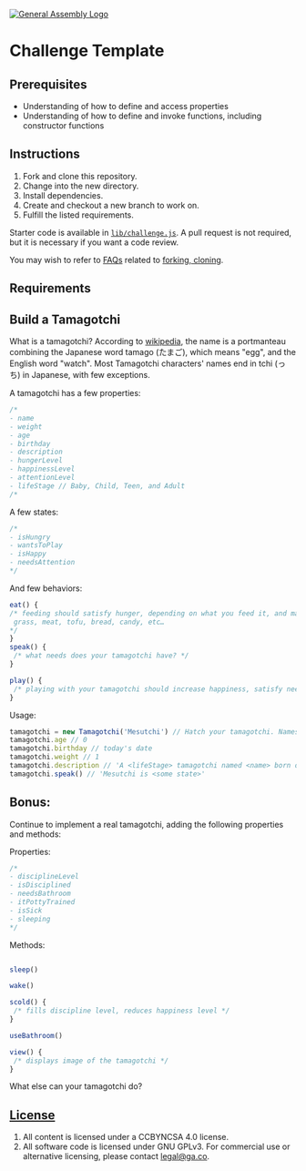 [![General Assembly Logo](https://camo.githubusercontent.com/1a91b05b8f4d44b5bbfb83abac2b0996d8e26c92/687474703a2f2f692e696d6775722e636f6d2f6b6538555354712e706e67)](https://generalassemb.ly/education/web-development-immersive)

# Challenge Template

## Prerequisites

- Understanding of how to define and access properties
- Understanding of how to define and invoke functions, including constructor functions

## Instructions

1.  Fork and clone this repository.
1.  Change into the new directory.
1.  Install dependencies.
1.  Create and checkout a new branch to work on.
1.  Fulfill the listed requirements.

Starter code is available in [`lib/challenge.js`](lib/challenge.js). A pull
request is not required, but it is necessary if you want a code review.

You may wish to refer to [FAQs](https://github.com/ga-wdi-boston/meta/wiki/)
related to [forking,
cloning](https://github.com/ga-wdi-boston/meta/wiki/ForkAndClone).

## Requirements
## Build a Tamagotchi

What is a tamagotchi? According to [wikipedia](https://en.wikipedia.org/wiki/Tamagotchi), the name is a portmanteau combining the Japanese word tamago (たまご), which means "egg", and the English word "watch". Most Tamagotchi characters' names end in tchi (っち) in Japanese, with few exceptions.

A tamagotchi has a few properties:
```js
/*
- name
- weight
- age
- birthday
- description
- hungerLevel
- happinessLevel
- attentionLevel
- lifeStage // Baby, Child, Teen, and Adult
/*
```

A few states:
```js
/*
- isHungry
- wantsToPlay
- isHappy
- needsAttention
*/
```

And few behaviors:
```js
eat() {
/* feeding should satisfy hunger, depending on what you feed it, and may increase weight
 grass, meat, tofu, bread, candy, etc…
*/
}
speak() {
 /* what needs does your tamagotchi have? */
}

play() {
 /* playing with your tamagotchi should increase happiness, satisfy need for attention, and may decrease weight */
}
```

Usage:
```js
tamagotchi = new Tamagotchi('Mesutchi') // Hatch your tamagotchi. Names usually end in tchi (っち)
tamagotchi.age // 0
tamagotchi.birthday // today's date
tamagotchi.weight // 1 
tamagotchi.description // 'A <lifeStage> tamagotchi named <name> born on <birthday> weighing <weight>'
tamagotchi.speak() // 'Mesutchi is <some state>'
```

## Bonus:
Continue to implement a real tamagotchi, adding the following properties and methods:

Properties:
```js
/*
- disciplineLevel
- isDisciplined
- needsBathroom
- itPottyTrained
- isSick
- sleeping
*/
```

Methods:
```js

sleep()

wake()

scold() {
 /* fills discipline level, reduces happiness level */
}

useBathroom()

view() {
 /* displays image of the tamagotchi */
}

```

What else can your tamagotchi do?

## [License](LICENSE)

1.  All content is licensed under a CC­BY­NC­SA 4.0 license.
1.  All software code is licensed under GNU GPLv3. For commercial use or
    alternative licensing, please contact legal@ga.co.
